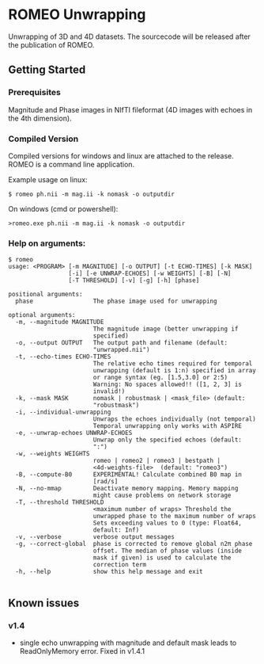 # ROMEO Unwrapping
Unwrapping of 3D and 4D datasets.
The sourcecode will be released after the publication of ROMEO.

## Getting Started
### Prerequisites
Magnitude and Phase images in NIfTI fileformat (4D images with echoes in the 4th dimension).

### Compiled Version
Compiled versions for windows and linux are attached to the release.
ROMEO is a command line application.

Example usage on linux:

`$ romeo ph.nii -m mag.ii -k nomask -o outputdir`

On windows (cmd or powershell):

`>romeo.exe ph.nii -m mag.ii -k nomask -o outputdir`

### Help on arguments:
```
$ romeo
usage: <PROGRAM> [-m MAGNITUDE] [-o OUTPUT] [-t ECHO-TIMES] [-k MASK]
                 [-i] [-e UNWRAP-ECHOES] [-w WEIGHTS] [-B] [-N]
                 [-T THRESHOLD] [-v] [-g] [-h] [phase]

positional arguments:
  phase                 The phase image used for unwrapping

optional arguments:
  -m, --magnitude MAGNITUDE
                        The magnitude image (better unwrapping if
                        specified)
  -o, --output OUTPUT   The output path and filename (default:
                        "unwrapped.nii")
  -t, --echo-times ECHO-TIMES
                        The relative echo times required for temporal
                        unwrapping (default is 1:n) specified in array
                        or range syntax (eg. [1.5,3.0] or 2:5)
                        Warning: No spaces allowed!! ([1, 2, 3] is
                        invalid!)
  -k, --mask MASK       nomask | robustmask | <mask_file> (default:
                        "robustmask")
  -i, --individual-unwrapping
                        Unwraps the echoes individually (not temporal)
                        Temporal unwrapping only works with ASPIRE
  -e, --unwrap-echoes UNWRAP-ECHOES
                        Unwrap only the specified echoes (default:
                        ":")
  -w, --weights WEIGHTS
                        romeo | romeo2 | romeo3 | bestpath |
                        <4d-weights-file>  (default: "romeo3")
  -B, --compute-B0      EXPERIMENTAL! Calculate combined B0 map in
                        [rad/s]
  -N, --no-mmap         Deactivate memory mapping. Memory mapping
                        might cause problems on network storage
  -T, --threshold THRESHOLD
                        <maximum number of wraps> Threshold the
                        unwrapped phase to the maximum number of wraps
                        Sets exceeding values to 0 (type: Float64,
                        default: Inf)
  -v, --verbose         verbose output messages
  -g, --correct-global  phase is corrected to remove global n2π phase
                        offset. The median of phase values (inside
                        mask if given) is used to calculate the
                        correction term
  -h, --help            show this help message and exit


```

## Known issues
### v1.4
- single echo unwrapping with magnitude and default mask leads to ReadOnlyMemory error. Fixed in v1.4.1
